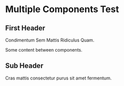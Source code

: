 # Multiple Components Test

<section class="section-intro  ">
<div class="content">
<h1>First Header</h1>
<div><p>Condimentum Sem Mattis Ridiculus Quam.</p>
</div>
</div>
</section>

Some content between components.

<section class="section-intro  ">
<div class="content">
<h2>Sub Header</h2>
<div><p>Cras mattis consectetur purus sit amet fermentum.</p>
</div>
</div>
</section>